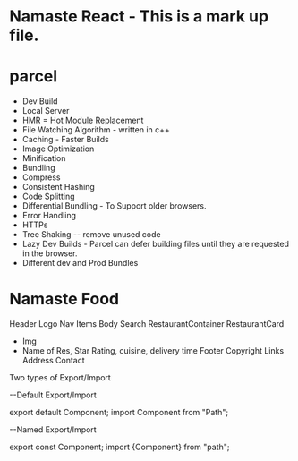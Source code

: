 # Namaste React - This is a mark up file.

# parcel

- Dev Build
- Local Server
- HMR = Hot Module Replacement
- File Watching Algorithm - written in c++
- Caching - Faster Builds
- Image Optimization
- Minification
- Bundling
- Compress
- Consistent Hashing
- Code Splitting
- Differential Bundling - To Support older browsers.
- Error Handling
- HTTPs
- Tree Shaking -- remove unused code
- Lazy Dev Builds - Parcel can defer building files until they are requested in the browser.
- Different dev and Prod Bundles

# Namaste Food

Header
Logo
Nav Items
Body
Search
RestaurantContainer
RestaurantCard

- Img
- Name of Res, Star Rating, cuisine, delivery time
  Footer
  Copyright
  Links
  Address
  Contact

Two types of Export/Import

--Default Export/Import

export default Component;
import Component from "Path";

--Named Export/Import

export const Component;
import {Component} from "path";
